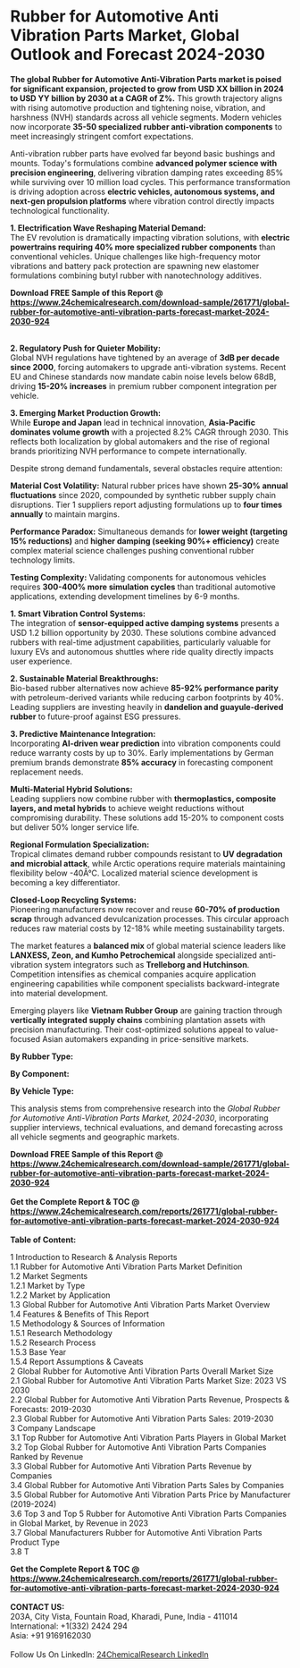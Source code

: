 <h1>Rubber for Automotive Anti Vibration Parts Market, Global Outlook and Forecast 2024-2030</h1><p><strong>The global Rubber for Automotive Anti-Vibration Parts market is poised for significant expansion, projected to grow from USD XX billion in 2024 to USD YY billion by 2030 at a CAGR of Z%.</strong> This growth trajectory aligns with rising automotive production and tightening noise, vibration, and harshness (NVH) standards across all vehicle segments. Modern vehicles now incorporate <strong>35-50 specialized rubber anti-vibration components</strong> to meet increasingly stringent comfort expectations.</p><p>Anti-vibration rubber parts have evolved far beyond basic bushings and mounts. Today's formulations combine <strong>advanced polymer science with precision engineering</strong>, delivering vibration damping rates exceeding 85% while surviving over 10 million load cycles. This performance transformation is driving adoption across <strong>electric vehicles, autonomous systems, and next-gen propulsion platforms</strong> where vibration control directly impacts technological functionality.</p><p><strong>1. Electrification Wave Reshaping Material Demand:</strong><br>
The EV revolution is dramatically impacting vibration solutions, with <strong>electric powertrains requiring 40% more specialized rubber components</strong> than conventional vehicles. Unique challenges like high-frequency motor vibrations and battery pack protection are spawning new elastomer formulations combining butyl rubber with nanotechnology additives.</p><div><b>Download FREE Sample of this Report @ 
            <a href="https://www.24chemicalresearch.com/download-sample/261771/global-rubber-for-automotive-anti-vibration-parts-forecast-market-2024-2030-924">
            https://www.24chemicalresearch.com/download-sample/261771/global-rubber-for-automotive-anti-vibration-parts-forecast-market-2024-2030-924</a></b></div><br><p><strong>2. Regulatory Push for Quieter Mobility:</strong><br>
Global NVH regulations have tightened by an average of <strong>3dB per decade since 2000</strong>, forcing automakers to upgrade anti-vibration systems. Recent EU and Chinese standards now mandate cabin noise levels below 68dB, driving <strong>15-20% increases</strong> in premium rubber component integration per vehicle.</p><p><strong>3. Emerging Market Production Growth:</strong><br>
While <strong>Europe and Japan</strong> lead in technical innovation, <strong>Asia-Pacific dominates volume growth</strong> with a projected 8.2% CAGR through 2030. This reflects both localization by global automakers and the rise of regional brands prioritizing NVH performance to compete internationally.</p><p>Despite strong demand fundamentals, several obstacles require attention:</p><p><strong>Material Cost Volatility:</strong> Natural rubber prices have shown <strong>25-30% annual fluctuations</strong> since 2020, compounded by synthetic rubber supply chain disruptions. Tier 1 suppliers report adjusting formulations up to <strong>four times annually</strong> to maintain margins.</p><p><strong>Performance Paradox:</strong> Simultaneous demands for <strong>lower weight (targeting 15% reductions)</strong> and <strong>higher damping (seeking 90%+ efficiency)</strong> create complex material science challenges pushing conventional rubber technology limits.</p><p><strong>Testing Complexity:</strong> Validating components for autonomous vehicles requires <strong>300-400% more simulation cycles</strong> than traditional automotive applications, extending development timelines by 6-9 months.</p><p><strong>1. Smart Vibration Control Systems:</strong><br>
The integration of <strong>sensor-equipped active damping systems</strong> presents a USD 1.2 billion opportunity by 2030. These solutions combine advanced rubbers with real-time adjustment capabilities, particularly valuable for luxury EVs and autonomous shuttles where ride quality directly impacts user experience.</p><p><strong>2. Sustainable Material Breakthroughs:</strong><br>
Bio-based rubber alternatives now achieve <strong>85-92% performance parity</strong> with petroleum-derived variants while reducing carbon footprints by 40%. Leading suppliers are investing heavily in <strong>dandelion and guayule-derived rubber</strong> to future-proof against ESG pressures.</p><p><strong>3. Predictive Maintenance Integration:</strong><br>
Incorporating <strong>AI-driven wear prediction</strong> into vibration components could reduce warranty costs by up to 30%. Early implementations by German premium brands demonstrate <strong>85% accuracy</strong> in forecasting component replacement needs.</p><p><strong>Multi-Material Hybrid Solutions:</strong><br>
	Leading suppliers now combine rubber with <strong>thermoplastics, composite layers, and metal hybrids</strong> to achieve weight reductions without compromising durability. These solutions add 15-20% to component costs but deliver 50% longer service life.</p><p><strong>Regional Formulation Specialization:</strong><br>
	Tropical climates demand rubber compounds resistant to <strong>UV degradation and microbial attack</strong>, while Arctic operations require materials maintaining flexibility below -40Â°C. Localized material science development is becoming a key differentiator.</p><p><strong>Closed-Loop Recycling Systems:</strong><br>
	Pioneering manufacturers now recover and reuse <strong>60-70% of production scrap</strong> through advanced devulcanization processes. This circular approach reduces raw material costs by 12-18% while meeting sustainability targets.</p><p>The market features a <strong>balanced mix</strong> of global material science leaders like <strong>LANXESS, Zeon, and Kumho Petrochemical</strong> alongside specialized anti-vibration system integrators such as <strong>Trelleborg and Hutchinson</strong>. Competition intensifies as chemical companies acquire application engineering capabilities while component specialists backward-integrate into material development.</p><p>Emerging players like <strong>Vietnam Rubber Group</strong> are gaining traction through <strong>vertically integrated supply chains</strong> combining plantation assets with precision manufacturing. Their cost-optimized solutions appeal to value-focused Asian automakers expanding in price-sensitive markets.</p><p><strong>By Rubber Type:</strong></p><p><strong>By Component:</strong></p><p><strong>By Vehicle Type:</strong></p><p>This analysis stems from comprehensive research into the <em>Global Rubber for Automotive Anti-Vibration Parts Market, 2024-2030</em>, incorporating supplier interviews, technical evaluations, and demand forecasting across all vehicle segments and geographic markets.</p><div><b>Download FREE Sample of this Report @ 
            <a href="https://www.24chemicalresearch.com/download-sample/261771/global-rubber-for-automotive-anti-vibration-parts-forecast-market-2024-2030-924">
            https://www.24chemicalresearch.com/download-sample/261771/global-rubber-for-automotive-anti-vibration-parts-forecast-market-2024-2030-924</a></b></div><br><div><b>Get the Complete Report & TOC @ 
            <a href="https://www.24chemicalresearch.com/reports/261771/global-rubber-for-automotive-anti-vibration-parts-forecast-market-2024-2030-924">
            https://www.24chemicalresearch.com/reports/261771/global-rubber-for-automotive-anti-vibration-parts-forecast-market-2024-2030-924</a></b></div><br>
            <b>Table of Content:</b><p>1 Introduction to Research & Analysis Reports<br />
    1.1 Rubber for Automotive Anti Vibration Parts Market Definition<br />
    1.2 Market Segments<br />
        1.2.1 Market by Type<br />
        1.2.2 Market by Application<br />
    1.3 Global Rubber for Automotive Anti Vibration Parts Market Overview<br />
    1.4 Features & Benefits of This Report<br />
    1.5 Methodology & Sources of Information<br />
        1.5.1 Research Methodology<br />
        1.5.2 Research Process<br />
        1.5.3 Base Year<br />
        1.5.4 Report Assumptions & Caveats<br />
2 Global Rubber for Automotive Anti Vibration Parts Overall Market Size<br />
    2.1 Global Rubber for Automotive Anti Vibration Parts Market Size: 2023 VS 2030<br />
    2.2 Global Rubber for Automotive Anti Vibration Parts Revenue, Prospects & Forecasts: 2019-2030<br />
    2.3 Global Rubber for Automotive Anti Vibration Parts Sales: 2019-2030<br />
3 Company Landscape<br />
    3.1 Top Rubber for Automotive Anti Vibration Parts Players in Global Market<br />
    3.2 Top Global Rubber for Automotive Anti Vibration Parts Companies Ranked by Revenue<br />
    3.3 Global Rubber for Automotive Anti Vibration Parts Revenue by Companies<br />
    3.4 Global Rubber for Automotive Anti Vibration Parts Sales by Companies<br />
    3.5 Global Rubber for Automotive Anti Vibration Parts Price by Manufacturer (2019-2024)<br />
    3.6 Top 3 and Top 5 Rubber for Automotive Anti Vibration Parts Companies in Global Market, by Revenue in 2023<br />
    3.7 Global Manufacturers Rubber for Automotive Anti Vibration Parts Product Type<br />
    3.8 T</p><div><b>Get the Complete Report & TOC @ 
            <a href="https://www.24chemicalresearch.com/reports/261771/global-rubber-for-automotive-anti-vibration-parts-forecast-market-2024-2030-924">
            https://www.24chemicalresearch.com/reports/261771/global-rubber-for-automotive-anti-vibration-parts-forecast-market-2024-2030-924</a></b></div><br><b>CONTACT US:</b><br>
            203A, City Vista, Fountain Road, Kharadi, Pune, India - 411014<br>
            International: +1(332) 2424 294<br>
            Asia: +91 9169162030 <br><br>
            Follow Us On LinkedIn: <a href="https://www.linkedin.com/company/24chemicalresearch/">24ChemicalResearch LinkedIn</a>